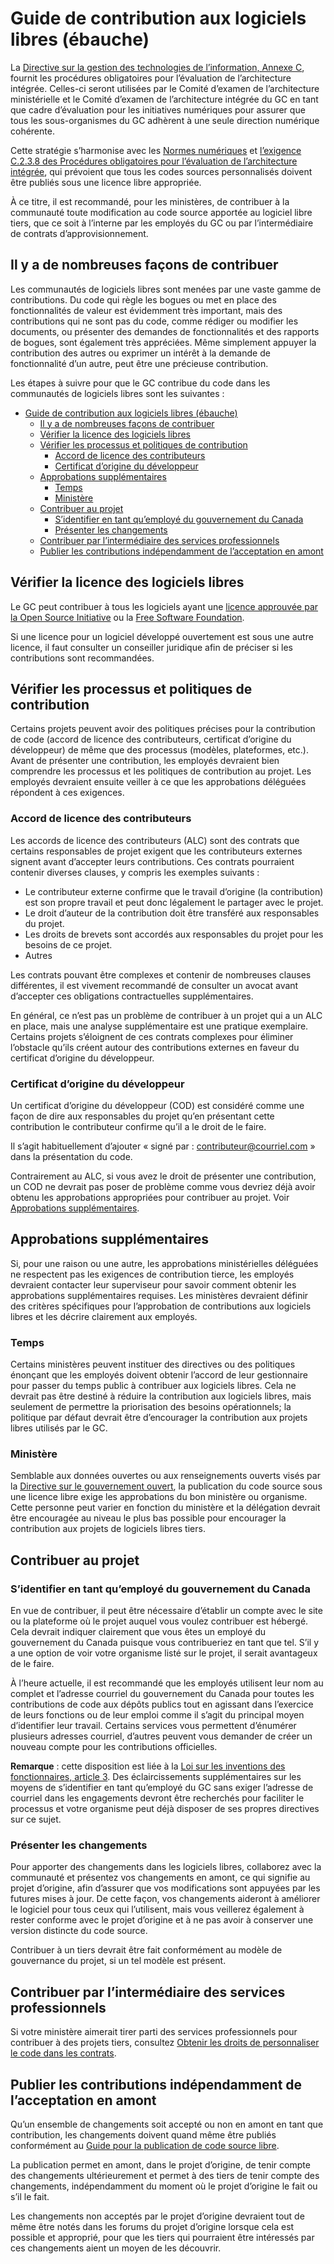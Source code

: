 # Guide de contribution aux logiciels libres (ébauche)

La [Directive sur la gestion des technologies de l’information, Annexe C](https://www.tbs-sct.gc.ca/pol/doc-fra.aspx?id=15249&section=procedure&p=C#appC), fournit les procédures obligatoires pour l’évaluation de l’architecture intégrée. Celles-ci seront utilisées par le Comité d’examen de l’architecture ministérielle et le Comité d’examen de l’architecture intégrée du GC en tant que cadre d’évaluation pour les initiatives numériques pour assurer que tous les sous-organismes du GC adhèrent à une seule direction numérique cohérente.

Cette stratégie s’harmonise avec les [Normes numériques](https://www.canada.ca/fr/gouvernement/systeme/gouvernement-numerique/normes-numeriques-gouvernement-canada.html) et [l’exigence C.2.3.8 des Procédures obligatoires pour l’évaluation de l’architecture intégrée](https://www.tbs-sct.gc.ca/pol/doc-fra.aspx?id=15249#claC.2.3.8), qui prévoient que tous les codes sources personnalisés doivent être publiés sous une licence libre appropriée.

À ce titre, il est recommandé, pour les ministères, de contribuer à la communauté toute modification au code source apportée au logiciel libre tiers, que ce soit à l’interne par les employés du GC ou par l’intermédiaire de contrats d’approvisionnement.

## Il y a de nombreuses façons de contribuer

Les communautés de logiciels libres sont menées par une vaste gamme de contributions. Du code qui règle les bogues ou met en place des fonctionnalités de valeur est évidemment très important, mais des contributions qui ne sont pas du code, comme rédiger ou modifier les documents, ou présenter des demandes de fonctionnalités et des rapports de bogues, sont également très appréciées. Même simplement appuyer la contribution des autres ou exprimer un intérêt à la demande de fonctionnalité d’un autre, peut être une précieuse contribution.

Les étapes à suivre pour que le GC contribue du code dans les communautés de logiciels libres sont les suivantes :

- [Guide de contribution aux logiciels libres (ébauche)](#guide-de-contribution-aux-logiciels-libres-%c3%a9bauche)
  - [Il y a de nombreuses façons de contribuer](#il-y-a-de-nombreuses-fa%c3%a7ons-de-contribuer)
  - [Vérifier la licence des logiciels libres](#v%c3%a9rifier-la-licence-des-logiciels-libres)
  - [Vérifier les processus et politiques de contribution](#v%c3%a9rifier-les-processus-et-politiques-de-contribution)
    - [Accord de licence des contributeurs](#accord-de-licence-des-contributeurs)
    - [Certificat d’origine du développeur](#certificat-dorigine-du-d%c3%a9veloppeur)
  - [Approbations supplémentaires](#approbations-suppl%c3%a9mentaires)
    - [Temps](#temps)
    - [Ministère](#minist%c3%a8re)
  - [Contribuer au projet](#contribuer-au-projet)
    - [S’identifier en tant qu’employé du gouvernement du Canada](#sidentifier-en-tant-quemploy%c3%a9-du-gouvernement-du-canada)
    - [Présenter les changements](#pr%c3%a9senter-les-changements)
  - [Contribuer par l’intermédiaire des services professionnels](#contribuer-par-linterm%c3%a9diaire-des-services-professionnels)
  - [Publier les contributions indépendamment de l’acceptation en amont](#publier-les-contributions-ind%c3%a9pendamment-de-lacceptation-en-amont)

## Vérifier la licence des logiciels libres

Le GC peut contribuer à tous les logiciels ayant une [licence approuvée par la Open Source Initiative](https://opensource.org/licenses) ou la [Free Software Foundation](https://www.gnu.org/licenses/license-list.html).

Si une licence pour un logiciel développé ouvertement est sous une autre licence, il faut consulter un conseiller juridique afin de préciser si les contributions sont recommandées.

## Vérifier les processus et politiques de contribution

Certains projets peuvent avoir des politiques précises pour la contribution de code (accord de licence des contributeurs, certificat d’origine du développeur) de même que des processus (modèles, plateformes, etc.). Avant de présenter une contribution, les employés devraient bien comprendre les processus et les politiques de contribution au projet. Les employés devraient ensuite veiller à ce que les approbations déléguées répondent à ces exigences.

### Accord de licence des contributeurs

Les accords de licence des contributeurs (ALC) sont des contrats que certains responsables de projet exigent que les contributeurs externes signent avant d’accepter leurs contributions. Ces contrats pourraient contenir diverses clauses, y compris les exemples suivants :

- Le contributeur externe confirme que le travail d’origine (la contribution) est son propre travail et peut donc légalement le partager avec le projet.
- Le droit d’auteur de la contribution doit être transféré aux responsables du projet.
- Les droits de brevets sont accordés aux responsables du projet pour les besoins de ce projet.
- Autres

Les contrats pouvant être complexes et contenir de nombreuses clauses différentes, il est vivement recommandé de consulter un avocat avant d’accepter ces obligations contractuelles supplémentaires.

En général, ce n’est pas un problème de contribuer à un projet qui a un ALC en place, mais une analyse supplémentaire est une pratique exemplaire. Certains projets s’éloignent de ces contrats complexes pour éliminer l’obstacle qu’ils créent autour des contributions externes en faveur du certificat d’origine du développeur.

### Certificat d’origine du développeur

Un certificat d’origine du développeur (COD) est considéré comme une façon de dire aux responsables du projet qu’en présentant cette contribution le contributeur confirme qu’il a le droit de le faire.

Il s’agit habituellement d’ajouter « signé par : contributeur@courriel.com » dans la présentation du code.

Contrairement au ALC, si vous avez le droit de présenter une contribution, un COD ne devrait pas poser de problème comme vous devriez déjà avoir obtenu les approbations appropriées pour contribuer au projet. Voir [Approbations supplémentaires](#approbations-supplémentaires).

## Approbations supplémentaires

Si, pour une raison ou une autre, les approbations ministérielles déléguées ne respectent pas les exigences de contribution tierce, les employés devraient contacter leur superviseur pour savoir comment obtenir les approbations supplémentaires requises. Les ministères devraient définir des critères spécifiques pour l’approbation de contributions aux logiciels libres et les décrire clairement aux employés.

### Temps

Certains ministères peuvent instituer des directives ou des politiques énonçant que les employés doivent obtenir l’accord de leur gestionnaire pour passer du temps public à contribuer aux logiciels libres. Cela ne devrait pas être destiné à réduire la contribution aux logiciels libres, mais seulement de permettre la priorisation des besoins opérationnels; la politique par défaut devrait être d’encourager la contribution aux projets libres utilisés par le GC.

### Ministère

Semblable aux données ouvertes ou aux renseignements ouverts visés par la [Directive sur le gouvernement ouvert](https://www.tbs-sct.gc.ca/pol/doc-fra.aspx?id=28108), la publication du code source sous une licence libre exige les approbations du bon ministère ou organisme.
Cette personne peut varier en fonction du ministère et la délégation devrait être encouragée au niveau le plus bas possible pour encourager la contribution aux projets de logiciels libres tiers.

## Contribuer au projet

### S’identifier en tant qu’employé du gouvernement du Canada

En vue de contribuer, il peut être nécessaire d’établir un compte avec le site ou la plateforme où le projet auquel vous voulez contribuer est hébergé. Cela devrait indiquer clairement que vous êtes un employé du gouvernement du Canada puisque vous contribueriez en tant que tel. S’il y a une option de voir votre organisme listé sur le projet, il serait avantageux de le faire.

À l’heure actuelle, il est recommandé que les employés utilisent leur nom au complet et l’adresse courriel du gouvernement du Canada pour toutes les contributions de code aux dépôts publics tout en agissant dans l’exercice de leurs fonctions ou de leur emploi comme il s’agit du principal moyen d’identifier leur travail. Certains services vous permettent d’énumérer plusieurs adresses courriel, d’autres peuvent vous demander de créer un nouveau compte pour les contributions officielles.

**Remarque** : cette disposition est liée à la [Loi sur les inventions des fonctionnaires, article 3](https://laws-lois.justice.gc.ca/fra/lois/P-32/TexteComplet.html#h-3). Des éclaircissements supplémentaires sur les moyens de s’identifier en tant qu’employé du GC sans exiger l’adresse de courriel dans les engagements devront être recherchés pour faciliter le processus et votre organisme peut déjà disposer de ses propres directives sur ce sujet.

### Présenter les changements

Pour apporter des changements dans les logiciels libres, collaborez avec la communauté et présentez vos changements en amont, ce qui signifie au projet d’origine, afin d’assurer que vos modifications sont appuyées par les futures mises à jour. De cette façon, vos changements aideront à améliorer le logiciel pour tous ceux qui l’utilisent, mais vous veillerez également à rester conforme avec le projet d’origine et à ne pas avoir à conserver une version distincte du code source.

Contribuer à un tiers devrait être fait conformément au modèle de gouvernance du projet, si un tel modèle est présent.

## Contribuer par l’intermédiaire des services professionnels

Si votre ministère aimerait tirer parti des services professionnels pour contribuer à des projets tiers, consultez [Obtenir les droits de personnaliser le code dans les contrats](publication-code-source-ouvert.md#obtenir-les-droits-de-personnaliser-le-code-dans-les-contrats).

## Publier les contributions indépendamment de l’acceptation en amont

Qu’un ensemble de changements soit accepté ou non en amont en tant que contribution, les changements doivent quand même être publiés conformément au [Guide pour la publication de code source libre](publication-code-source-ouvert.md).

La publication permet en amont, dans le projet d’origine, de tenir compte des changements ultérieurement et permet à des tiers de tenir compte des changements, indépendamment du moment où le projet d’origine le fait ou s’il le fait.

Les changements non acceptés par le projet d’origine devraient tout de même être notés dans les forums du projet d’origine lorsque cela est possible et approprié, pour que les tiers qui pourraient être intéressés par ces changements aient un moyen de les découvrir.
